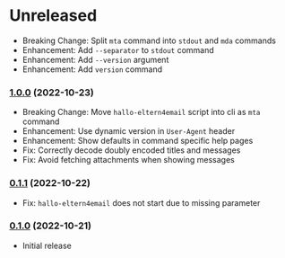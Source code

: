 # Unreleased

* Breaking Change: Split `mta` command into `stdout` and `mda` commands
* Enhancement: Add `--separator` to `stdout` command
* Enhancement: Add `--version` argument
* Enhancement: Add `version` command

### [1.0.0](https://github.com/somechris/hallo-eltern-cli/releases/tag/v1.0.0) (2022-10-23)

* Breaking Change: Move `hallo-eltern4email` script into cli as `mta` command
* Enhancement: Use dynamic version in `User-Agent` header
* Enhancement: Show defaults in command specific help pages
* Fix: Correctly decode doubly encoded titles and messages
* Fix: Avoid fetching attachments when showing messages

### [0.1.1](https://github.com/somechris/hallo-eltern-cli/releases/tag/v0.1.1) (2022-10-22)

* Fix: `hallo-eltern4email` does not start due to missing parameter

### [0.1.0](https://github.com/somechris/hallo-eltern-cli/releases/tag/v0.1.0) (2022-10-21)

* Initial release
